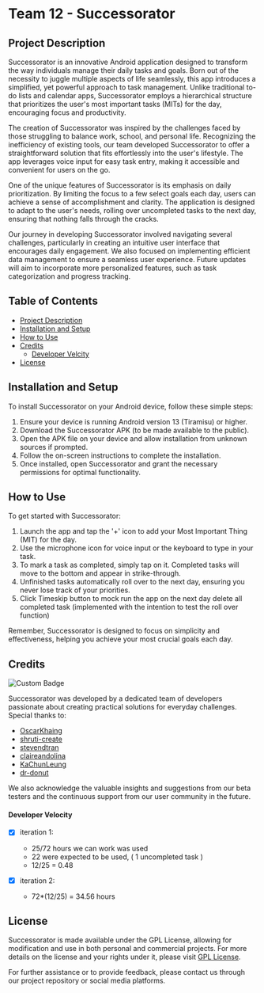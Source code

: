 
# Team 12 - Successorator 

## Project Description

Successorator is an innovative Android application designed to transform the way individuals manage their daily tasks and goals. Born out of the necessity to juggle multiple aspects of life seamlessly, this app introduces a simplified, yet powerful approach to task management. Unlike traditional to-do lists and calendar apps, Successorator employs a hierarchical structure that prioritizes the user's most important tasks (MITs) for the day, encouraging focus and productivity.

The creation of Successorator was inspired by the challenges faced by those struggling to balance work, school, and personal life. Recognizing the inefficiency of existing tools, our team developed Successorator to offer a straightforward solution that fits effortlessly into the user's lifestyle. The app leverages voice input for easy task entry, making it accessible and convenient for users on the go.

One of the unique features of Successorator is its emphasis on daily prioritization. By limiting the focus to a few select goals each day, users can achieve a sense of accomplishment and clarity. The application is designed to adapt to the user's needs, rolling over uncompleted tasks to the next day, ensuring that nothing falls through the cracks.

Our journey in developing Successorator involved navigating several challenges, particularly in creating an intuitive user interface that encourages daily engagement. We also focused on implementing efficient data management to ensure a seamless user experience. Future updates will aim to incorporate more personalized features, such as task categorization and progress tracking.

## Table of Contents

- [Project Description](#project-description)
- [Installation and Setup](#installation-and-setup)
- [How to Use](#how-to-use)
- [Credits](#credits)
  - [Developer Velcity](#developer-velocity)
- [License](#license)

## Installation and Setup

To install Successorator on your Android device, follow these simple steps:

1. Ensure your device is running Android version 13 (Tiramisu) or higher.
2. Download the Successorator APK (to be made available to the public).
3. Open the APK file on your device and allow installation from unknown sources if prompted.
4. Follow the on-screen instructions to complete the installation.
5. Once installed, open Successorator and grant the necessary permissions for optimal functionality.

## How to Use

To get started with Successorator:

1. Launch the app and tap the '+' icon to add your Most Important Thing (MIT) for the day.
2. Use the microphone icon for voice input or the keyboard to type in your task.
3. To mark a task as completed, simply tap on it. Completed tasks will move to the bottom and appear in strike-through.
4. Unfinished tasks automatically roll over to the next day, ensuring you never lose track of your priorities.
5. Click Timeskip button to mock run the app on the next day delete all completed task (implemented with the intention to test the roll over function)

Remember, Successorator is designed to focus on simplicity and effectiveness, helping you achieve your most crucial goals each day.

## Credits

![Custom Badge](https://img.shields.io/badge/Contributors-6-blue)

Successorator was developed by a dedicated team of developers passionate about creating practical solutions for everyday challenges. Special thanks to:

- [OscarKhaing](https://github.com/OscarKhaing)
- [shruti-create](https://github.com/shruti-create)
- [stevendtran](https://github.com/stevendtran)
- [claireandolina](https://github.com/claireandolina)
- [KaChunLeung](https://github.com/KaChunLeung)
- [dr-donut](https://github.com/dr-donut)

We also acknowledge the valuable insights and suggestions from our beta testers and the continuous support from our user community in the future.

#### Developer Velocity
- [x] iteration 1:
   - 25/72 hours we can work was used
   - 22 were expected to be used, ( 1 uncompleted task )
   - 12/25 = 0.48


- [x] iteration 2:
   - 72*(12/25) = 34.56 hours

## License

Successorator is made available under the GPL License, allowing for modification and use in both personal and commercial projects. For more details on the license and your rights under it, please visit [GPL License](https://www.gnu.org/licenses/gpl-3.0.en.html).

For further assistance or to provide feedback, please contact us through our project repository or social media platforms.

